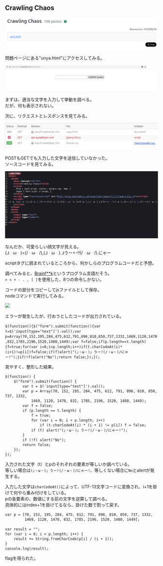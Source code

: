 ## Crawling Chaos

![](img/crawling-chaos1.png)

問題ページにある"unya.html"にアクセスしてみる。  

![](img/crawling-chaos2.png)

まずは、適当な文字を入力して挙動を調べる。  
だが、何も表示されない。  

次に、リクエストとレスポンスを見てみる。  

![](img/crawling-chaos3.png)

POSTもGETでも入力した文字を送信していなかった。  
ソースコードを見てみる。  

![](img/crawling-chaos4.png)

なんだか、可愛らしい顔文字が見える。  
(ᒧᆞωᆞ)=(/ᆞωᆞ/),(ᒧᆞωᆞ).ᒧうー=-!!(/ᆞωᆞ/).にゃー

scriptタグに囲まれているところから、何かしらのプログラムコードだと予想。  

調べてみると、[Brainf**k](https://ja.wikibooks.org/wiki/Brainfuck)というプログラム言語だそう。  
```> < + - . , [ ]```を使用した、8つの命令しかない。  

コードの部分をコピーしてjsファイルとして保存。  
nodeコマンドで実行してみる。  

![](img/crawling-chaos5.png)

エラーが発生したが、行おうとしたコードが出力されている。  

```$(function(){$("form").submit(function(){var t=$('input[type="text"]').val();var p=Array(70,152,195,284,475,612,791,896,810,850,737,1332,1469,1120,1470,832,1785,2196,1520,1480,1449);var f=false;if(p.length==t.length){f=true;for(var i=0;i<p.length;i++)if(t.charCodeAt(i)*(i+1)!=p[i])f=false;if(f)alert("(」・ω・)」うー!(/・ω・)/にゃー!");}if(!f)alert("No");return false;});});```

見やすく、整形した結果。  

```
$(function() {
	$("form").submit(function() {
		var t = $('input[type="text"]').val();
		var p = Array(70, 152, 195, 284, 475, 612, 791, 896, 810, 850, 737, 1332,
			1469, 1120, 1470, 832, 1785, 2196, 1520, 1480, 1449);
		var f = false;
		if (p.length == t.length) {
			f = true;
			for (var i = 0; i < p.length; i++)
				if (t.charCodeAt(i) * (i + 1) != p[i]) f = false;
			if (f) alert("(」・ω・)」うー!(/・ω・)/にゃー!");
		}
		if (!f) alert("No");
		return false;
	});
});
```

入力された文字（t）とpのそれぞれの要素が等しいか調べている。  
等しい場合は```(」・ω・)」うー!(/・ω・)/にゃー!```、等しくない場合に```No```とalertが発生する。  

入力した文字は```charCodeAt()```によって、UTF-13文字コードに変換され、i+1を掛けて何やら重み付けをしている。  
pの各要素の、数値にする前の文字を逆算して調べる。  
具体的にはindex+1を掛けてるなら、掛けた数で割って戻す。  


```
var p = [70, 152, 195, 284, 475, 612, 791, 896, 810, 850, 737, 1332,
         1469, 1120, 1470, 832, 1785, 2196, 1520, 1480, 1449];

var result = "";
for (var i = 0; i < p.length; i++) {
    result += String.fromCharCode(p[i] / (i + 1));
}
console.log(result);
```

flagを得られた。  






